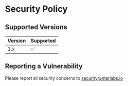 # Security Policy

## Supported Versions

| Version | Supported          |
| ------- | ------------------ |
| 1.x   | :white_check_mark: |

## Reporting a Vulnerability

Please report all security concerns to security@nterlabs.io
